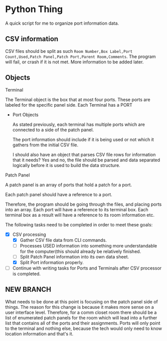 # Python Thing
A quick script for me to organize port information data.


## CSV information
CSV files should be split as such
`Room Number,Box Label,Port Count,Used,Patch Panel,Patch Port,Parent Room,Comments`.
The program will fail, or crash if it is not met. More information to be added later.
## Objects

Terminal

The Terminal object is the box that at most four ports. These ports are labeled for the specific panel side. Each Terminal has a PORT

- Port Objects

    As stated previously, each terminal has multiple ports which are connected to a side of the patch panel. 

    The port information should include if it is being used or not which it gathers from the initial CSV file.

    I should also have an object that parses CSV file rows for information that it needs? Yes and no, the file should be parsed and data separated logically before it is used to build the data structure.

Patch Panel

A patch panel is an array of ports that hold a patch for a port. 

Each patch panel should have a reference to a port.

Therefore, the program should be going through the files, and placing ports into an array. Each port will have a reference to its terminal box. Each terminal box as a result will have a reference to its room information etc.

The following tasks need to be completed in order to meet these goals:

- [x]  CSV processing
    - [x]  Gather CSV file data from CLI commands.
    - [ ]  Processes USED information into something more understandable for the computer(this should already be relatively finished.
    - [ ]  Split Patch Panel information into its own data sheet.
    - [x]  Split Port information properly.
- [ ]  Continue with writing tasks for Ports and Terminals after CSV processor is completed.

## NEW BRANCH
What needs to be done at this point is focusing on the patch panel side of things. The reason for this change is because it makes more sense on a user interface level.
Therefore, for a comm closet room there should be a list of enumerated patch panels for the room which will lead into a further list that contains all of the ports and their assignments. Ports will only point to the terminal and nothing else, because the tech would only need to know location information and that's it.